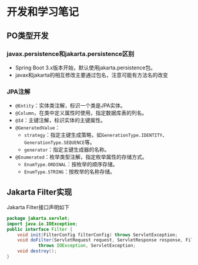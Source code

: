 # 开发和学习笔记
## PO类型开发
### javax.persistence和jakarta.persistence区别
- Spring Boot 3.x版本开始，默认使用jakarta.persistence包。
- javax和jakarta的相互修改主要通过包名，注意可能有方法名的改变
### JPA注解
- `@Entity`：实体类注解，标识一个类是JPA实体。
- `@Column`，在类中定义属性时使用，指定数据库表的列名。
- `@Id`：主键注解，标识实体的主键属性。
- `@GeneratedValue`：
  - `strategy`：指定主键生成策略，如`GenerationType.IDENTITY`、`GenerationType.SEQUENCE`等。
  - `generator`：指定主键生成器的名称。
- `@Enumerated`：枚举类型注解，指定枚举属性的存储方式。
  - `EnumType.ORDINAL`：按枚举的顺序存储。
  - `EnumType.STRING`：按枚举的名称存储。

## Jakarta Filter实现
Jakarta Filter接口声明如下
```java
package jakarta.servlet;
import java.io.IOException;
public interface Filter {
    void init(FilterConfig filterConfig) throws ServletException;
    void doFilter(ServletRequest request, ServletResponse response, FilterChain chain)
            throws IOException, ServletException;
    void destroy();
}
```